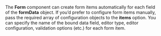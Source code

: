 The **Form** component can create form items automatically for each field of&nbsp;the **formData** object. If&nbsp;you&rsquo;d prefer to&nbsp;configure form items manually, pass the required array of&nbsp;configuration objects to&nbsp;the **items** option. You can specify the name of&nbsp;the bound data field, editor type, editor configuration, validation options (etc.) for each form item.